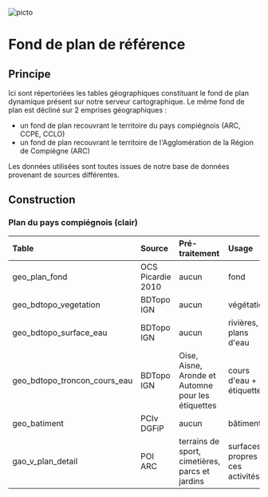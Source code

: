 ![picto](/doc/img/Logo_web-GeoCompiegnois.png)

# Fond de plan de référence

## Principe

Ici sont répertoriées les tables géographiques constituant le fond de plan dynamique présent sur notre serveur cartographique.
Le même fond de plan est décliné sur 2 emprises géographiques :
- un fond de plan recouvrant le territoire du pays compiégnois (ARC, CCPE, CCLO)
- un fond de plan recouvrant le territoire de l'Agglomération de la Région de Compiègne (ARC)

Les données utilisées sont toutes issues de notre base de données provenant de sources différentes.

## Construction

### Plan du pays compiégnois (clair)

|Table | Source | Pré-traitement | Usage | Style
|:---|:---|:---|:---|:---|
|geo_plan_fond|OCS Picardie 2010|aucun|fond|plan_light_fond_simplifie.sld|
|geo_bdtopo_vegetation|BDTopo IGN|aucun|végétation|plan_light_vegetation.sld|
|geo_bdtopo_surface_eau|BDTopo IGN|aucun|rivières, plans d'eau|plan_light_hydro_surf.sld|
|geo_bdtopo_troncon_cours_eau|BDTopo IGN|Oise, Aisne, Aronde et Automne pour les étiquettes|cours d'eau + étiquettes|plan_light_hydro_lin.sld|
|geo_batiment|PCIv DGFiP|aucun|bâtiment|plan_light_bati.sld|
|gao_v_plan_detail|POI ARC|terrains de sport, cimetières, parcs et jardins|surfaces propres à ces activités|plan_light_detail.sld|
